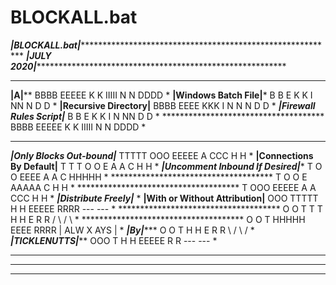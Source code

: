 # BLOCKALL.bat
 ***********|BLOCKALL.bat|*********************************************************************
*************|JULY 2020|**********************************************************************
**********************************************************************************************
****************|A|******************  BBBB    EEEEE        K   K   IIIII    N   N    DDDD   *
********|Windows Batch File|*********  B   B   E            K  K      I      NN  N    D   D  *
********|Recursive Directory|********  BBBB    EEEE         KKK       I      N N N    D   D  *
*******|Firewall Rules Script|*******  B   B   E            K  K      I      N  NN    D   D  *
*************************************  BBBB    EEEEE        K   K   IIIII    N   N    DDDD   *
*************************************                                                        *
*******|Only Blocks Out-bound|*******  TTTTT    OOO         EEEEE     A       CCC     H   H  *
******|Connections  By Default|******  T T T   O   O        E        A A     C        H   H  *
***|Uncomment Inbound If Desired|****    T     O   O        EEEE    A   A    C        HHHHH  *
*************************************    T     O   O        E       AAAAA    C        H   H  *
*************************************    T      OOO         EEEEE   A   A     CCC     H   H  *
*********|Distribute Freely|*********                                                        *
****|With or Without Attribution|****   OOO    TTTTT   H   H   EEEEE   RRRR     ---   ---    *
*************************************  O   O   T T T   H   H   E       R   R   /   \ /   \   *
*************************************  O   O     T     HHHHH   EEEE    RRRR   | ALW X AYS |  *
***************|By|******************  O   O     T     H   H   E       R   R   \   / \   /   *
***********|TICKLENUTTS|*************   OOO      T     H   H   EEEEE   R   R    ---   ---    *
**********************************************************************************************
**********************************************************************************************
**********************************************************************************************
